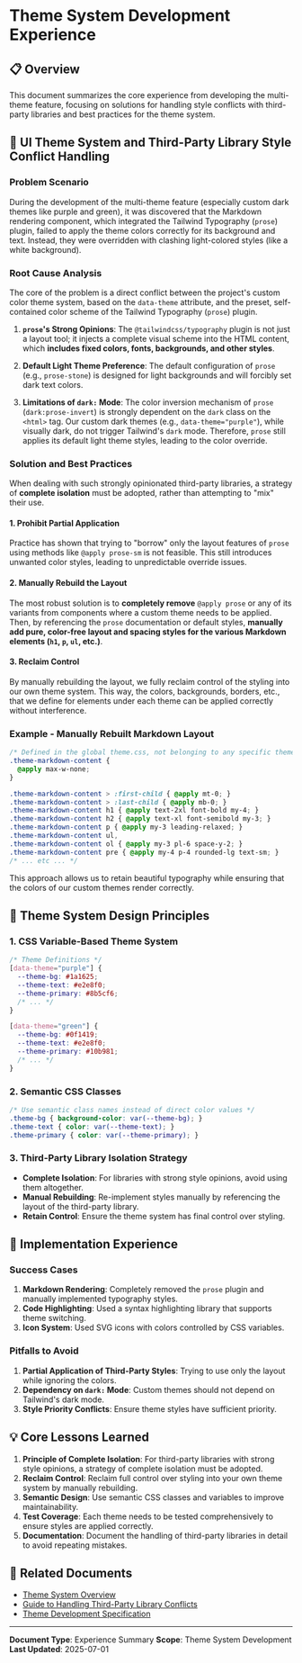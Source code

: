 # Theme System Development Experience

## 📋 Overview

This document summarizes the core experience from developing the multi-theme feature, focusing on solutions for handling style conflicts with third-party libraries and best practices for the theme system.

## 🎨 UI Theme System and Third-Party Library Style Conflict Handling

### Problem Scenario
During the development of the multi-theme feature (especially custom dark themes like purple and green), it was discovered that the Markdown rendering component, which integrated the Tailwind Typography (`prose`) plugin, failed to apply the theme colors correctly for its background and text. Instead, they were overridden with clashing light-colored styles (like a white background).

### Root Cause Analysis

The core of the problem is a direct conflict between the project's custom color theme system, based on the `data-theme` attribute, and the preset, self-contained color scheme of the Tailwind Typography (`prose`) plugin.

1.  **`prose`'s Strong Opinions**: The `@tailwindcss/typography` plugin is not just a layout tool; it injects a complete visual scheme into the HTML content, which **includes fixed colors, fonts, backgrounds, and other styles**.

2.  **Default Light Theme Preference**: The default configuration of `prose` (e.g., `prose-stone`) is designed for light backgrounds and will forcibly set dark text colors.

3.  **Limitations of `dark:` Mode**: The color inversion mechanism of `prose` (`dark:prose-invert`) is strongly dependent on the `dark` class on the `<html>` tag. Our custom dark themes (e.g., `data-theme="purple"`), while visually dark, do not trigger Tailwind's `dark` mode. Therefore, `prose` still applies its default light theme styles, leading to the color override.

### Solution and Best Practices

When dealing with such strongly opinionated third-party libraries, a strategy of **complete isolation** must be adopted, rather than attempting to "mix" their use.

#### 1. Prohibit Partial Application
Practice has shown that trying to "borrow" only the layout features of `prose` using methods like `@apply prose-sm` is not feasible. This still introduces unwanted color styles, leading to unpredictable override issues.

#### 2. Manually Rebuild the Layout
The most robust solution is to **completely remove** `@apply prose` or any of its variants from components where a custom theme needs to be applied. Then, by referencing the `prose` documentation or default styles, **manually add pure, color-free layout and spacing styles for the various Markdown elements (`h1`, `p`, `ul`, etc.)**.

#### 3. Reclaim Control
By manually rebuilding the layout, we fully reclaim control of the styling into our own theme system. This way, the colors, backgrounds, borders, etc., that we define for elements under each theme can be applied correctly without interference.

### Example - Manually Rebuilt Markdown Layout

```css
/* Defined in the global theme.css, not belonging to any specific theme */
.theme-markdown-content {
  @apply max-w-none;
}

.theme-markdown-content > :first-child { @apply mt-0; }
.theme-markdown-content > :last-child { @apply mb-0; }
.theme-markdown-content h1 { @apply text-2xl font-bold my-4; }
.theme-markdown-content h2 { @apply text-xl font-semibold my-3; }
.theme-markdown-content p { @apply my-3 leading-relaxed; }
.theme-markdown-content ul,
.theme-markdown-content ol { @apply my-3 pl-6 space-y-2; }
.theme-markdown-content pre { @apply my-4 p-4 rounded-lg text-sm; }
/* ... etc ... */
```

This approach allows us to retain beautiful typography while ensuring that the colors of our custom themes render correctly.

## 🎯 Theme System Design Principles

### 1. CSS Variable-Based Theme System
```css
/* Theme Definitions */
[data-theme="purple"] {
  --theme-bg: #1a1625;
  --theme-text: #e2e8f0;
  --theme-primary: #8b5cf6;
  /* ... */
}

[data-theme="green"] {
  --theme-bg: #0f1419;
  --theme-text: #e2e8f0;
  --theme-primary: #10b981;
  /* ... */
}
```

### 2. Semantic CSS Classes
```css
/* Use semantic class names instead of direct color values */
.theme-bg { background-color: var(--theme-bg); }
.theme-text { color: var(--theme-text); }
.theme-primary { color: var(--theme-primary); }
```

### 3. Third-Party Library Isolation Strategy
- **Complete Isolation**: For libraries with strong style opinions, avoid using them altogether.
- **Manual Rebuilding**: Re-implement styles manually by referencing the layout of the third-party library.
- **Retain Control**: Ensure the theme system has final control over styling.

## 🔧 Implementation Experience

### Success Cases
1.  **Markdown Rendering**: Completely removed the `prose` plugin and manually implemented typography styles.
2.  **Code Highlighting**: Used a syntax highlighting library that supports theme switching.
3.  **Icon System**: Used SVG icons with colors controlled by CSS variables.

### Pitfalls to Avoid
1.  **Partial Application of Third-Party Styles**: Trying to use only the layout while ignoring the colors.
2.  **Dependency on `dark:` Mode**: Custom themes should not depend on Tailwind's dark mode.
3.  **Style Priority Conflicts**: Ensure theme styles have sufficient priority.

## 💡 Core Lessons Learned

1.  **Principle of Complete Isolation**: For third-party libraries with strong style opinions, a strategy of complete isolation must be adopted.
2.  **Reclaim Control**: Reclaim full control over styling into your own theme system by manually rebuilding.
3.  **Semantic Design**: Use semantic CSS classes and variables to improve maintainability.
4.  **Test Coverage**: Each theme needs to be tested comprehensively to ensure styles are applied correctly.
5.  **Documentation**: Document the handling of third-party libraries in detail to avoid repeating mistakes.

## 🔗 Related Documents

- [Theme System Overview](./README.md)
- [Guide to Handling Third-Party Library Conflicts](./third-party-conflicts.md)
- [Theme Development Specification](./development-guide.md)

---

**Document Type**: Experience Summary
**Scope**: Theme System Development
**Last Updated**: 2025-07-01
